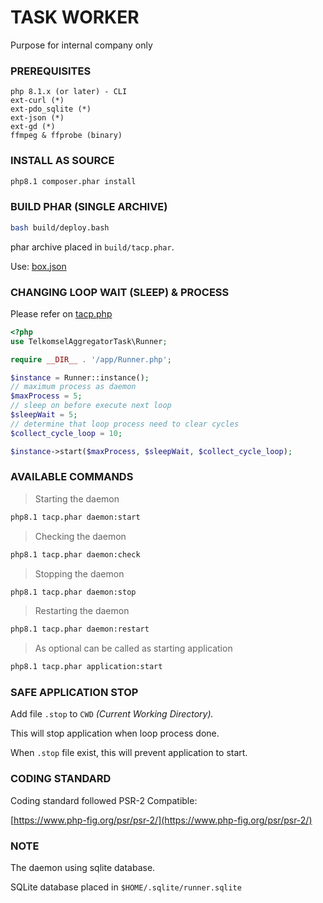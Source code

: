 # TASK WORKER

Purpose for internal company only

### PREREQUISITES

```
php 8.1.x (or later) - CLI
ext-curl (*)
ext-pdo_sqlite (*)
ext-json (*)
ext-gd (*)
ffmpeg & ffprobe (binary)
```

### INSTALL AS SOURCE

```bash
php8.1 composer.phar install
```

### BUILD PHAR (SINGLE ARCHIVE)

```bash
bash build/deploy.bash
```

phar archive placed in `build/tacp.phar`.

Use: [box.json](box.json)

### CHANGING LOOP WAIT (SLEEP) & PROCESS

Please refer on [tacp.php](tacp.php)

```php
<?php
use TelkomselAggregatorTask\Runner;

require __DIR__ . '/app/Runner.php';

$instance = Runner::instance();
// maximum process as daemon
$maxProcess = 5;
// sleep on before execute next loop
$sleepWait = 5;
// determine that loop process need to clear cycles
$collect_cycle_loop = 10;

$instance->start($maxProcess, $sleepWait, $collect_cycle_loop);

```


### AVAILABLE COMMANDS

> Starting the daemon

```bash
php8.1 tacp.phar daemon:start
```

> Checking the daemon

```bash
php8.1 tacp.phar daemon:check
```

> Stopping the daemon

```bash
php8.1 tacp.phar daemon:stop
```


> Restarting the daemon

```bash
php8.1 tacp.phar daemon:restart
```

> As optional can be called as starting application 

```bash
php8.1 tacp.phar application:start
```

### SAFE APPLICATION STOP

Add file `.stop` to `CWD` _(Current Working Directory)._

This will stop application when loop process done.

When `.stop` file exist, this will prevent application to start.  

### CODING STANDARD

Coding standard followed PSR-2 Compatible:

[https://www.php-fig.org/psr/psr-2/](https://www.php-fig.org/psr/psr-2/)


### NOTE

The daemon using sqlite database.

SQLite database placed in `$HOME/.sqlite/runner.sqlite`
